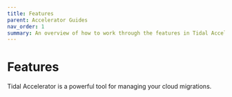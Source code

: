 ```yaml
---
title: Features
parent: Accelerator Guides
nav_order: 1
summary: An overview of how to work through the features in Tidal Accelerator
---
```


# Features
Tidal Accelerator is a powerful tool for managing your cloud migrations.
